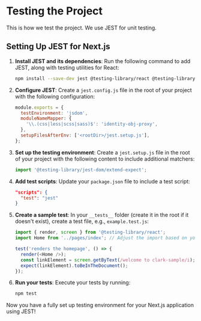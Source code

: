 # Testing the Project

This is how we test the project. We use JEST for unit testing.

## Setting Up JEST for Next.js

1. **Install JEST and its dependencies**:
   Run the following command to add JEST, along with testing utilities for React:

   ```bash
   npm install --save-dev jest @testing-library/react @testing-library/jest-dom
   ```

2. **Configure JEST**:
   Create a `jest.config.js` file in the root of your project with the following configuration:

   ```javascript
   module.exports = {
     testEnvironment: 'jsdom',
     moduleNameMapper: {
       '\\.(css|less|scss|sass)$': 'identity-obj-proxy',
     },
     setupFilesAfterEnv: ['<rootDir>/jest.setup.js'],
   };
   ```

3. **Set up the testing environment**:
   Create a `jest.setup.js` file in the root of your project with the following content to include additional matchers:

   ```javascript
   import '@testing-library/jest-dom/extend-expect';
   ```

4. **Add test scripts**:
   Update your `package.json` file to include a test script:

   ```json
   "scripts": {
     "test": "jest"
   }
   ```

5. **Create a sample test**:
   In your `__tests__` folder (create it in the root if it doesn't exist), create a test file, e.g., `example.test.js`:

   ```javascript
   import { render, screen } from '@testing-library/react';
   import Home from '../pages/index'; // Adjust the import based on your file structure

   test('renders the homepage', () => {
     render(<Home />);
     const linkElement = screen.getByText(/welcome to clark-sample/i);
     expect(linkElement).toBeInTheDocument();
   });
   ```

6. **Run your tests**:
   Execute your tests by running:

   ```bash
   npm test
   ```

Now you have a fully set up testing environment for your Next.js application using JEST!